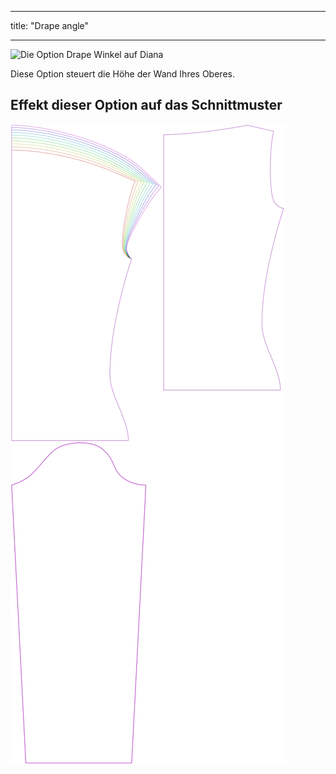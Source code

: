 - - -
title: "Drape angle"
- - -

![Die Option Drape Winkel auf Diana](./drapeangle.svg)

Diese Option steuert die Höhe der Wand Ihres Oberes.

## Effekt dieser Option auf das Schnittmuster

![Dieses Bild zeigt den Effekt dieser Option, indem es mehrere Varianten überlagert, die einen anderen Wert für diese Option haben](diana_drapeangle_sample.svg "Effect of this option on the pattern")
